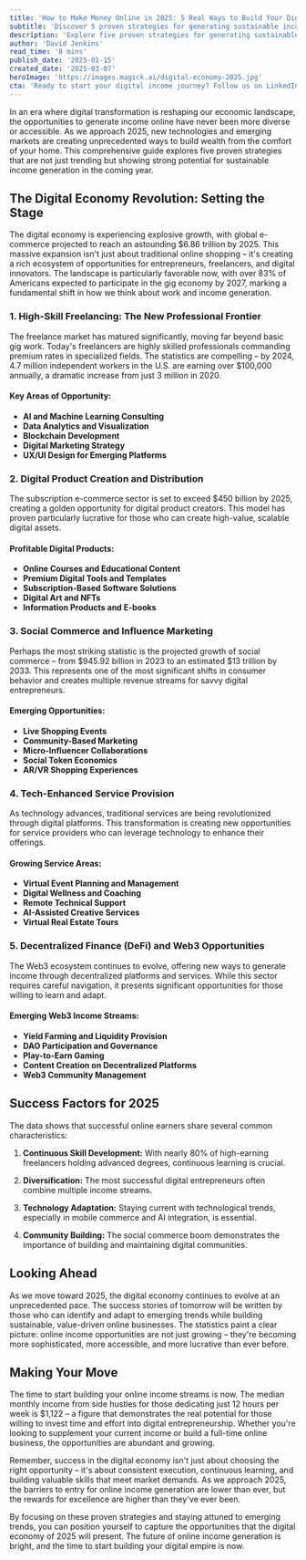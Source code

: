 ```yaml
---
title: 'How to Make Money Online in 2025: 5 Real Ways to Build Your Digital Income'
subtitle: 'Discover 5 proven strategies for generating sustainable income in the digital economy'
description: 'Explore five proven strategies for generating sustainable income in the digital economy of 2025. From high-skill freelancing to Web3 opportunities, learn how to capitalize on the projected $6.86 trillion e-commerce market and emerging digital trends.'
author: 'David Jenkins'
read_time: '8 mins'
publish_date: '2025-01-15'
created_date: '2025-03-07'
heroImage: 'https://images.magick.ai/digital-economy-2025.jpg'
cta: 'Ready to start your digital income journey? Follow us on LinkedIn for daily insights, expert tips, and the latest opportunities in the evolving digital economy. Join our community of successful digital entrepreneurs today!'
---
```


In an era where digital transformation is reshaping our economic landscape, the opportunities to generate income online have never been more diverse or accessible. As we approach 2025, new technologies and emerging markets are creating unprecedented ways to build wealth from the comfort of your home. This comprehensive guide explores five proven strategies that are not just trending but showing strong potential for sustainable income generation in the coming year.

## The Digital Economy Revolution: Setting the Stage

The digital economy is experiencing explosive growth, with global e-commerce projected to reach an astounding $6.86 trillion by 2025. This massive expansion isn't just about traditional online shopping – it's creating a rich ecosystem of opportunities for entrepreneurs, freelancers, and digital innovators. The landscape is particularly favorable now, with over 83% of Americans expected to participate in the gig economy by 2027, marking a fundamental shift in how we think about work and income generation.

### 1. High-Skill Freelancing: The New Professional Frontier

The freelance market has matured significantly, moving far beyond basic gig work. Today's freelancers are highly skilled professionals commanding premium rates in specialized fields. The statistics are compelling – by 2024, 4.7 million independent workers in the U.S. are earning over $100,000 annually, a dramatic increase from just 3 million in 2020.

#### Key Areas of Opportunity:
- **AI and Machine Learning Consulting**
- **Data Analytics and Visualization**
- **Blockchain Development**
- **Digital Marketing Strategy**
- **UX/UI Design for Emerging Platforms**

### 2. Digital Product Creation and Distribution

The subscription e-commerce sector is set to exceed $450 billion by 2025, creating a golden opportunity for digital product creators. This model has proven particularly lucrative for those who can create high-value, scalable digital assets.

#### Profitable Digital Products:
- **Online Courses and Educational Content**
- **Premium Digital Tools and Templates**
- **Subscription-Based Software Solutions**
- **Digital Art and NFTs**
- **Information Products and E-books**

### 3. Social Commerce and Influence Marketing

Perhaps the most striking statistic is the projected growth of social commerce – from $945.92 billion in 2023 to an estimated $13 trillion by 2033. This represents one of the most significant shifts in consumer behavior and creates multiple revenue streams for savvy digital entrepreneurs.

#### Emerging Opportunities:
- **Live Shopping Events**
- **Community-Based Marketing**
- **Micro-Influencer Collaborations**
- **Social Token Economics**
- **AR/VR Shopping Experiences**

### 4. Tech-Enhanced Service Provision

As technology advances, traditional services are being revolutionized through digital platforms. This transformation is creating new opportunities for service providers who can leverage technology to enhance their offerings.

#### Growing Service Areas:
- **Virtual Event Planning and Management**
- **Digital Wellness and Coaching**
- **Remote Technical Support**
- **AI-Assisted Creative Services**
- **Virtual Real Estate Tours**

### 5. Decentralized Finance (DeFi) and Web3 Opportunities

The Web3 ecosystem continues to evolve, offering new ways to generate income through decentralized platforms and services. While this sector requires careful navigation, it presents significant opportunities for those willing to learn and adapt.

#### Emerging Web3 Income Streams:
- **Yield Farming and Liquidity Provision**
- **DAO Participation and Governance**
- **Play-to-Earn Gaming**
- **Content Creation on Decentralized Platforms**
- **Web3 Community Management**

## Success Factors for 2025

The data shows that successful online earners share several common characteristics:

1. **Continuous Skill Development:** With nearly 80% of high-earning freelancers holding advanced degrees, continuous learning is crucial.
   
2. **Diversification:** The most successful digital entrepreneurs often combine multiple income streams.
   
3. **Technology Adaptation:** Staying current with technological trends, especially in mobile commerce and AI integration, is essential.
   
4. **Community Building:** The social commerce boom demonstrates the importance of building and maintaining digital communities.

## Looking Ahead

As we move toward 2025, the digital economy continues to evolve at an unprecedented pace. The success stories of tomorrow will be written by those who can identify and adapt to emerging trends while building sustainable, value-driven online businesses. The statistics paint a clear picture: online income opportunities are not just growing – they're becoming more sophisticated, more accessible, and more lucrative than ever before.

## Making Your Move

The time to start building your online income streams is now. The median monthly income from side hustles for those dedicating just 12 hours per week is $1,122 – a figure that demonstrates the real potential for those willing to invest time and effort into digital entrepreneurship. Whether you're looking to supplement your current income or build a full-time online business, the opportunities are abundant and growing.

Remember, success in the digital economy isn't just about choosing the right opportunity – it's about consistent execution, continuous learning, and building valuable skills that meet market demands. As we approach 2025, the barriers to entry for online income generation are lower than ever, but the rewards for excellence are higher than they've ever been.

By focusing on these proven strategies and staying attuned to emerging trends, you can position yourself to capture the opportunities that the digital economy of 2025 will present. The future of online income generation is bright, and the time to start building your digital empire is now.
